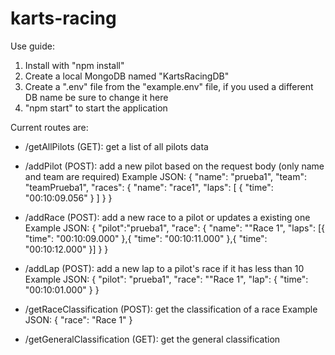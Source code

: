 # karts-racing

Use guide:

1. Install with "npm install"
2. Create a local MongoDB named "KartsRacingDB"
3. Create a ".env" file from the "example.env" file, if you used a different DB name be sure to change it here
4. "npm start" to start the application

Current routes are:

- /getAllPilots (GET): get a list of all pilots data
- /addPilot (POST): add a new pilot based on the request body (only name and team are required)
  Example JSON:
  {
  "name": "prueba1",
  "team": "teamPrueba1",
  "races": {
  "name": "race1",
  "laps": [
  {
  "time": "00:10:09.056"
  }
  ]
  }
  }
- /addRace (POST): add a new race to a pilot or updates a existing one
  Example JSON:
  {
  "pilot":"prueba1",
  "race": {
  "name": ""Race 1",
  "laps": [{
  "time": "00:10:09.000"
  },{
  "time": "00:10:11.000"
  },{
  "time": "00:10:12.000"
  }]
  }
  }
- /addLap (POST): add a new lap to a pilot's race if it has less than 10
  Example JSON:
  {
  "pilot": "prueba1",
  "race": ""Race 1",
  "lap": {
  "time": "00:10:01.000"
  }
  }
- /getRaceClassification (POST): get the classification of a race
  Example JSON:
  {
  "race": "Race 1"
  }

- /getGeneralClassification (GET): get the general classification
